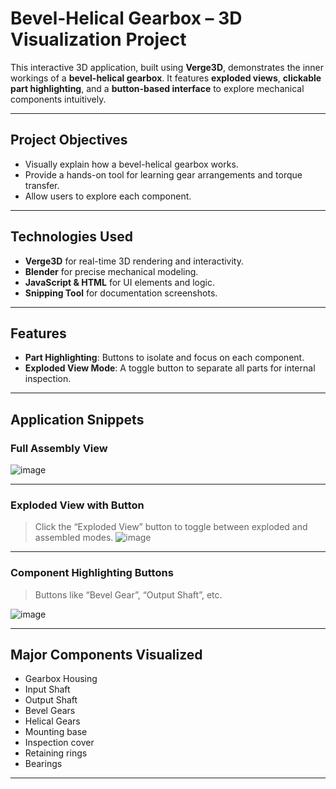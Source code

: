# Bevel-Helical Gearbox – 3D Visualization Project

This interactive 3D application, built using **Verge3D**, demonstrates the inner workings of a **bevel-helical gearbox**. It features **exploded views**, **clickable part highlighting**, and a **button-based interface** to explore mechanical components intuitively.

---

## Project Objectives

- Visually explain how a bevel-helical gearbox works.
- Provide a hands-on tool for learning gear arrangements and torque transfer.
- Allow users to explore each component.

---

## Technologies Used

- **Verge3D** for real-time 3D rendering and interactivity.
- **Blender** for precise mechanical modeling.
- **JavaScript & HTML** for UI elements and logic.
- **Snipping Tool** for documentation screenshots.

---

## Features

- **Part Highlighting**: Buttons to isolate and focus on each component.
- **Exploded View Mode**: A toggle button to separate all parts for internal inspection.

---

## Application Snippets

### Full Assembly View

![image](https://github.com/user-attachments/assets/8c892418-575d-4f69-892b-0d3e45dd3ae4)

---

### Exploded View with Button

> Click the “Exploded View” button to toggle between exploded and assembled modes.
![image](https://github.com/user-attachments/assets/36d093d5-a3e2-41c5-a4a1-4ee2903bba80)

---

### Component Highlighting Buttons

> Buttons like “Bevel Gear”, “Output Shaft”, etc.

![image](https://github.com/user-attachments/assets/8d21b2d1-d908-4a20-8def-395938566e1d)

---

## Major Components Visualized

- Gearbox Housing
- Input Shaft
- Output Shaft
- Bevel Gears
- Helical Gears
- Mounting base
- Inspection cover
- Retaining rings
- Bearings

---
